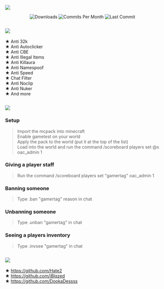 ![](https://media.discordapp.net/attachments/977339885105082398/1016568674523549766/Banner_OAC.png)<br/>

<div align="center">
  <img src="https://img.shields.io/github/downloads/Hate2/OAC/total?style=plastic&logo=appveyor" alt="Downloads"/>
  <img src="https://img.shields.io/github/commit-activity/m/Hate2/OAC?style=plastic&logo=appveyor" alt="Commits Per Month"/>
  <img src="https://img.shields.io/github/last-commit/Hate2/OAC?style=plastic&logo=appveyor" alt="Last Commit"/>
</div>

## <img src="https://cdn.discordapp.com/attachments/781201377455767582/1016464404272922764/6f2d30a6750152a4990f7cab1f706adf965acbb7da39a3ee5e6b4b0d3255bfef95601890afd80709da39a3ee5e6b4b0d3255bfef95601890afd8070955cfa57ca9095705b0b1dc394fa5c1db.png">
★ Anti 32k<br>
★ Anti Autoclicker<br>
★ Anti CBE<br>
★ Anti Illegal Items<br>
★ Anti Killaura<br>
★ Anti Namespoof<br>
★ Anti Speed<br>
★ Chat Filter<br>
★ Anti Noclip<br>
★ Anti Nuker<br>
★ And more<br>

## <img src="https://cdn.discordapp.com/attachments/781201377455767582/1016464720032714792/064637a0f7355e124f123df6b8dfad186b23ddacda39a3ee5e6b4b0d3255bfef95601890afd80709da39a3ee5e6b4b0d3255bfef95601890afd8070955cfa57ca9095705b0b1dc394fa5c1db.png">
### Setup
> Import the mcpack into minecraft<br>
> Enable gametest on your world<br>
> Apply the pack to the world (put it at the top of the list)<br>
> Load into the world and run the command /scoreboard players set @s oac_admin 1<br>

### Giving a player staff
> Run the command /scoreboard players set "gamertag" oac_admin 1<br>

### Banning someone
> Type .ban "gamertag" reason in chat<br>

### Unbanning someone
> Type .unban "gamertag" in chat<br>

### Seeing a players inventory
> Type .invsee "gamertag" in chat<br>

## <img src="https://media.discordapp.net/attachments/781201377455767582/1016465287798865930/43f0e64ad6780abacbc14c6bed9c86020e3be70fda39a3ee5e6b4b0d3255bfef95601890afd80709da39a3ee5e6b4b0d3255bfef95601890afd8070955cfa57ca9095705b0b1dc394fa5c1db.png">
★ https://github.com/Hate2<br>
★ https://github.com/iBlqzed<br>
★ https://github.com/DookaDessss
